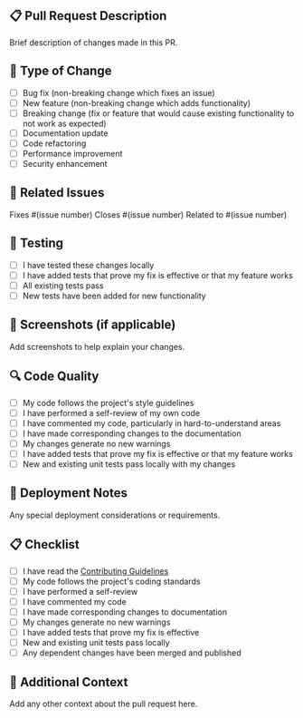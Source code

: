 ## 📋 Pull Request Description
Brief description of changes made in this PR.

## 🔄 Type of Change
- [ ] Bug fix (non-breaking change which fixes an issue)
- [ ] New feature (non-breaking change which adds functionality)
- [ ] Breaking change (fix or feature that would cause existing functionality to not work as expected)
- [ ] Documentation update
- [ ] Code refactoring
- [ ] Performance improvement
- [ ] Security enhancement

## 🎯 Related Issues
Fixes #(issue number)
Closes #(issue number)
Related to #(issue number)

## 🧪 Testing
- [ ] I have tested these changes locally
- [ ] I have added tests that prove my fix is effective or that my feature works
- [ ] All existing tests pass
- [ ] New tests have been added for new functionality

## 📸 Screenshots (if applicable)
Add screenshots to help explain your changes.

## 🔍 Code Quality
- [ ] My code follows the project's style guidelines
- [ ] I have performed a self-review of my own code
- [ ] I have commented my code, particularly in hard-to-understand areas
- [ ] I have made corresponding changes to the documentation
- [ ] My changes generate no new warnings
- [ ] I have added tests that prove my fix is effective or that my feature works
- [ ] New and existing unit tests pass locally with my changes

## 🚀 Deployment Notes
Any special deployment considerations or requirements.

## 📋 Checklist
- [ ] I have read the [Contributing Guidelines](CONTRIBUTING.md)
- [ ] My code follows the project's coding standards
- [ ] I have performed a self-review
- [ ] I have commented my code
- [ ] I have made corresponding changes to documentation
- [ ] My changes generate no new warnings
- [ ] I have added tests that prove my fix is effective
- [ ] New and existing unit tests pass locally
- [ ] Any dependent changes have been merged and published

## 🔗 Additional Context
Add any other context about the pull request here.
